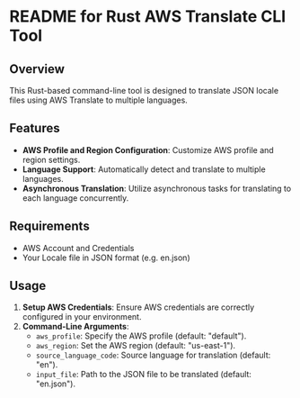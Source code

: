 # README for Rust AWS Translate CLI Tool

## Overview

This Rust-based command-line tool is designed to translate JSON locale files using AWS Translate to multiple languages.

## Features

- **AWS Profile and Region Configuration**: Customize AWS profile and region settings.
- **Language Support**: Automatically detect and translate to multiple languages.
- **Asynchronous Translation**: Utilize asynchronous tasks for translating to each language concurrently.

## Requirements

- AWS Account and Credentials
- Your Locale file in JSON format (e.g. en.json)

## Usage

1. **Setup AWS Credentials**: Ensure AWS credentials are correctly configured in your environment.
2. **Command-Line Arguments**:
   - `aws_profile`: Specify the AWS profile (default: "default").
   - `aws_region`: Set the AWS region (default: "us-east-1").
   - `source_language_code`: Source language for translation (default: "en").
   - `input_file`: Path to the JSON file to be translated (default: "en.json").
